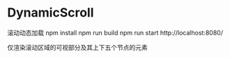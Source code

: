 # DynamicScroll
滚动动态加载
npm install
npm run build
npm run start
http://localhost:8080/

仅渲染滚动区域的可视部分及其上下五个节点的元素
